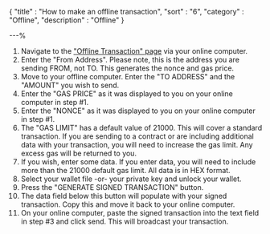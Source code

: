 {
"title"       : "How to make an offline transaction",
"sort"        : "6",
"category"    : "Offline",
"description" : "Offline"
}

---%



1.  Navigate to the ["Offline Transaction" page](https://www.myetherwallet.com/#offline-transaction) via your online computer.
2.  Enter the "From Address". Please note, this is the address you are sending FROM, not TO. This generates the nonce and gas price.
3.  Move to your offline computer. Enter the "TO ADDRESS" and the "AMOUNT" you wish to send.
4.  Enter the "GAS PRICE" as it was displayed to you on your online computer in step #1.
5.  Enter the "NONCE" as it was displayed to you on your online computer in step #1.
6.  The "GAS LIMIT" has a default value of 21000\. This will cover a standard transaction. If you are sending to a contract or are including additional data with your transaction, you will need to increase the gas limit. Any excess gas will be returned to you.
7.  If you wish, enter some data. If you enter data, you will need to include more than the 21000 default gas limit. All data is in HEX format.
8.  Select your wallet file -or- your private key and unlock your wallet.
9.  Press the "GENERATE SIGNED TRANSACTION" button.
10.  The data field below this button will populate with your signed transaction. Copy this and move it back to your online computer.
11.  On your online computer, paste the signed transaction into the text field in step #3 and click send. This will broadcast your transaction.
